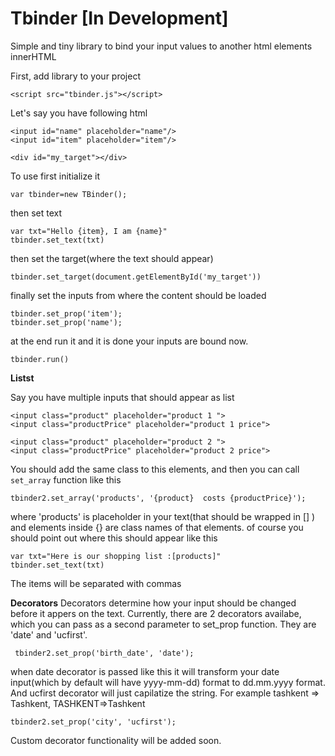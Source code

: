 # Tbinder [In Development]
Simple and tiny library to bind your input values to another html elements innerHTML

First, add library to your project
```
<script src="tbinder.js"></script>
```
Let's say you have following html
```
<input id="name" placeholder="name"/>
<input id="item" placeholder="item"/>

<div id="my_target"></div>
```
To use first initialize it
```
var tbinder=new TBinder();
```
then set text
```
var txt="Hello {item}, I am {name}"
tbinder.set_text(txt)
```
then set the target(where the text should appear)
```
tbinder.set_target(document.getElementById('my_target'))
```
finally set the inputs from where the content should be loaded

```
tbinder.set_prop('item');
tbinder.set_prop('name');
```

at the end run it and it is done your inputs are bound now.

```
tbinder.run()
```

**Listst**

Say you have multiple inputs that should appear as list

```
<input class="product" placeholder="product 1 ">
<input class="productPrice" placeholder="product 1 price">

<input class="product" placeholder="product 2 ">
<input class="productPrice" placeholder="product 2 price">
```

You should add the same class to this elements, and then you can call `set_array` function like this
```
tbinder2.set_array('products', '{product}  costs {productPrice}');
```
where 'products' is placeholder in your text(that should be wrapped in [] ) and elements inside {} are class names of that elements.
of course you should point out where this should appear like this
```
var txt="Here is our shopping list :[products]"
tbinder.set_text(txt)
```
The items will be separated with commas

**Decorators**
Decorators determine how your input should be changed before it appers on the text.
Currently, there are 2 decorators availabe, which you can pass as a second parameter to set_prop function.
They are 'date' and 'ucfirst'.
```
 tbinder2.set_prop('birth_date', 'date');
 ```
 when date decorator is passed like this it will transform your date input(which by default will have yyyy-mm-dd) format to dd.mm.yyyy format.
 And ucfirst decorator will just capilatize the string. For example tashkent => Tashkent, TASHKENT=>Tashkent
```
tbinder2.set_prop('city', 'ucfirst');
```
Custom decorator functionality will be added soon.
